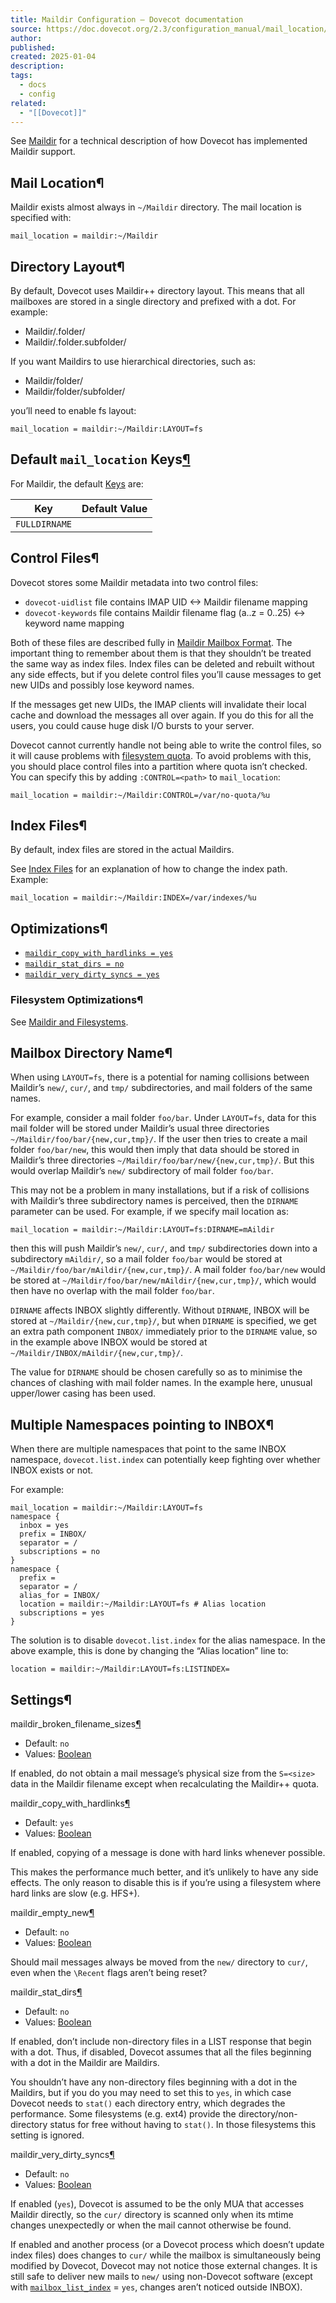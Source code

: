 ```yaml
---
title: Maildir Configuration — Dovecot documentation
source: https://doc.dovecot.org/2.3/configuration_manual/mail_location/Maildir/
author: 
published: 
created: 2025-01-04
description: 
tags:
  - docs
  - config
related:
  - "[[Dovecot]]"
---
```

See [Maildir](https://doc.dovecot.org/2.3/admin_manual/mailbox_formats/maildir/#maildir-mbox-format) for a technical description of how Dovecot has implemented Maildir support.

## Mail Location¶

Maildir exists almost always in `~/Maildir` directory. The mail location is specified with:

```
mail_location = maildir:~/Maildir
```

## Directory Layout¶

By default, Dovecot uses Maildir++ directory layout. This means that all mailboxes are stored in a single directory and prefixed with a dot. For example:

- Maildir/.folder/
- Maildir/.folder.subfolder/

If you want Maildirs to use hierarchical directories, such as:

- Maildir/folder/
- Maildir/folder/subfolder/

you’ll need to enable fs layout:

```
mail_location = maildir:~/Maildir:LAYOUT=fs
```

## Default `mail_location` Keys[¶](https://doc.dovecot.org/2.3/configuration_manual/mail_location/Maildir/#default-mail-location-keys "Permalink to this heading")

For Maildir, the default [Keys](https://doc.dovecot.org/2.3/configuration_manual/mail_location/#mail-location-settings-keys) are:

| Key | Default Value |
| --- | --- |
| `FULLDIRNAME` | <empty> |

## Control Files¶

Dovecot stores some Maildir metadata into two control files:

- `dovecot-uidlist` file contains IMAP UID <-> Maildir filename mapping
- `dovecot-keywords` file contains Maildir filename flag (a..z = 0..25) <-> keyword name mapping

Both of these files are described fully in [Maildir Mailbox Format](https://doc.dovecot.org/2.3/admin_manual/mailbox_formats/maildir/#maildir-mbox-format). The important thing to remember about them is that they shouldn’t be treated the same way as index files. Index files can be deleted and rebuilt without any side effects, but if you delete control files you’ll cause messages to get new UIDs and possibly lose keyword names.

If the messages get new UIDs, the IMAP clients will invalidate their local cache and download the messages all over again. If you do this for all the users, you could cause huge disk I/O bursts to your server.

Dovecot cannot currently handle not being able to write the control files, so it will cause problems with [filesystem quota](https://doc.dovecot.org/2.3/configuration_manual/quota/quota_fs/#quota-backend-fs). To avoid problems with this, you should place control files into a partition where quota isn’t checked. You can specify this by adding `:CONTROL=<path>` to `mail_location`:

```
mail_location = maildir:~/Maildir:CONTROL=/var/no-quota/%u
```

## Index Files¶

By default, index files are stored in the actual Maildirs.

See [Index Files](https://doc.dovecot.org/2.3/configuration_manual/mail_location/#mail-location-settings-index-files) for an explanation of how to change the index path. Example:

```
mail_location = maildir:~/Maildir:INDEX=/var/indexes/%u
```

## Optimizations¶

- [`maildir_copy_with_hardlinks = yes`](https://doc.dovecot.org/2.3/configuration_manual/mail_location/Maildir/#core_setting-maildir_copy_with_hardlinks "core_setting-maildir_copy_with_hardlinks")
- [`maildir_stat_dirs = no`](https://doc.dovecot.org/2.3/configuration_manual/mail_location/Maildir/#core_setting-maildir_stat_dirs "core_setting-maildir_stat_dirs")
- [`maildir_very_dirty_syncs = yes`](https://doc.dovecot.org/2.3/configuration_manual/mail_location/Maildir/#core_setting-maildir_very_dirty_syncs "core_setting-maildir_very_dirty_syncs")

### Filesystem Optimizations¶

See [Maildir and Filesystems](https://doc.dovecot.org/2.3/admin_manual/mailbox_formats/maildir/#maildir-and-filesystems).

## Mailbox Directory Name¶

When using `LAYOUT=fs`, there is a potential for naming collisions between Maildir’s `new/`, `cur/`, and `tmp/` subdirectories, and mail folders of the same names.

For example, consider a mail folder `foo/bar`. Under `LAYOUT=fs`, data for this mail folder will be stored under Maildir’s usual three directories `~/Maildir/foo/bar/{new,cur,tmp}/`. If the user then tries to create a mail folder `foo/bar/new`, this would then imply that data should be stored in Maildir’s three directories `~/Maildir/foo/bar/new/{new,cur,tmp}/`. But this would overlap Maildir’s `new/` subdirectory of mail folder `foo/bar`.

This may not be a problem in many installations, but if a risk of collisions with Maildir’s three subdirectory names is perceived, then the `DIRNAME` parameter can be used. For example, if we specify mail location as:

```
mail_location = maildir:~/Maildir:LAYOUT=fs:DIRNAME=mAildir
```

then this will push Maildir’s `new/`, `cur/`, and `tmp/` subdirectories down into a subdirectory `mAildir/`, so a mail folder `foo/bar` would be stored at `~/Maildir/foo/bar/mAildir/{new,cur,tmp}/`. A mail folder `foo/bar/new` would be stored at `~/Maildir/foo/bar/new/mAildir/{new,cur,tmp}/`, which would then have no overlap with the mail folder `foo/bar`.

`DIRNAME` affects INBOX slightly differently. Without `DIRNAME`, INBOX will be stored at `~/Maildir/{new,cur,tmp}/`, but when `DIRNAME` is specified, we get an extra path component `INBOX/` immediately prior to the `DIRNAME` value, so in the example above INBOX would be stored at `~/Maildir/INBOX/mAildir/{new,cur,tmp}/`.

The value for `DIRNAME` should be chosen carefully so as to minimise the chances of clashing with mail folder names. In the example here, unusual upper/lower casing has been used.

## Multiple Namespaces pointing to INBOX¶

When there are multiple namespaces that point to the same INBOX namespace, `dovecot.list.index` can potentially keep fighting over whether INBOX exists or not.

For example:

```
mail_location = maildir:~/Maildir:LAYOUT=fs
namespace {
  inbox = yes
  prefix = INBOX/
  separator = /
  subscriptions = no
}
namespace {
  prefix =
  separator = /
  alias_for = INBOX/
  location = maildir:~/Maildir:LAYOUT=fs # Alias location
  subscriptions = yes
}
```

The solution is to disable `dovecot.list.index` for the alias namespace. In the above example, this is done by changing the “Alias location” line to:

```
location = maildir:~/Maildir:LAYOUT=fs:LISTINDEX=
```

## Settings¶

maildir\_broken\_filename\_sizes[¶](https://doc.dovecot.org/2.3/configuration_manual/mail_location/Maildir/#core_setting-maildir_broken_filename_sizes "Permalink to this definition")

- Default: `no`
- Values: [Boolean](https://doc.dovecot.org/2.3/settings/types/#boolean)

If enabled, do not obtain a mail message’s physical size from the `S=<size>` data in the Maildir filename except when recalculating the Maildir++ quota.

maildir\_copy\_with\_hardlinks[¶](https://doc.dovecot.org/2.3/configuration_manual/mail_location/Maildir/#core_setting-maildir_copy_with_hardlinks "Permalink to this definition")

- Default: `yes`
- Values: [Boolean](https://doc.dovecot.org/2.3/settings/types/#boolean)

If enabled, copying of a message is done with hard links whenever possible.

This makes the performance much better, and it’s unlikely to have any side effects. The only reason to disable this is if you’re using a filesystem where hard links are slow (e.g. HFS+).

maildir\_empty\_new[¶](https://doc.dovecot.org/2.3/configuration_manual/mail_location/Maildir/#core_setting-maildir_empty_new "Permalink to this definition")

- Default: `no`
- Values: [Boolean](https://doc.dovecot.org/2.3/settings/types/#boolean)

Should mail messages always be moved from the `new/` directory to `cur/`, even when the `\Recent` flags aren’t being reset?

maildir\_stat\_dirs[¶](https://doc.dovecot.org/2.3/configuration_manual/mail_location/Maildir/#core_setting-maildir_stat_dirs "Permalink to this definition")

- Default: `no`
- Values: [Boolean](https://doc.dovecot.org/2.3/settings/types/#boolean)

If enabled, don’t include non-directory files in a LIST response that begin with a dot. Thus, if disabled, Dovecot assumes that all the files beginning with a dot in the Maildir are Maildirs.

You shouldn’t have any non-directory files beginning with a dot in the Maildirs, but if you do you may need to set this to `yes`, in which case Dovecot needs to `stat()` each directory entry, which degrades the performance. Some filesystems (e.g. ext4) provide the directory/non-directory status for free without having to `stat()`. In those filesystems this setting is ignored.

maildir\_very\_dirty\_syncs[¶](https://doc.dovecot.org/2.3/configuration_manual/mail_location/Maildir/#core_setting-maildir_very_dirty_syncs "Permalink to this definition")

- Default: `no`
- Values: [Boolean](https://doc.dovecot.org/2.3/settings/types/#boolean)

If enabled (`yes`), Dovecot is assumed to be the only MUA that accesses Maildir directly, so the `cur/` directory is scanned only when its mtime changes unexpectedly or when the mail cannot otherwise be found.

If enabled and another process (or a Dovecot process which doesn’t update index files) does changes to `cur/` while the mailbox is simultaneously being modified by Dovecot, Dovecot may not notice those external changes. It is still safe to deliver new mails to `new/` using non-Dovecot software (except with [`mailbox_list_index`](https://doc.dovecot.org/2.3/settings/core/#core_setting-mailbox_list_index "core_setting-mailbox_list_index") = `yes`, changes aren’t noticed outside INBOX).